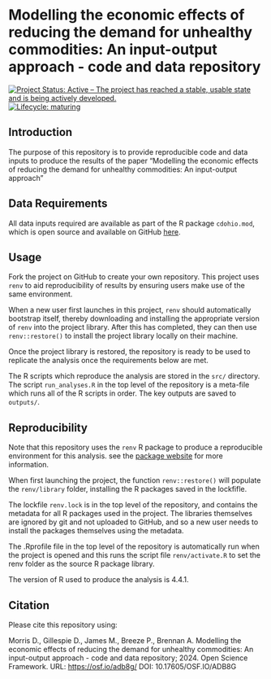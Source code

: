 
<!-- README.md is generated from README.Rmd. Please edit that file -->

# Modelling the economic effects of reducing the demand for unhealthy commodities: An input-output approach - code and data repository

<!-- badges: start -->

[![Project Status: Active – The project has reached a stable, usable
state and is being actively
developed.](https://www.repostatus.org/badges/latest/active.svg)](https://www.repostatus.org/#active)
[![Lifecycle:
maturing](https://img.shields.io/badge/lifecycle-maturing-blue.svg)](https://www.tidyverse.org/lifecycle/#maturing)
<!-- badges: end -->

## Introduction

The purpose of this repository is to provide reproducible code and data
inputs to produce the results of the paper “Modelling the economic
effects of reducing the demand for unhealthy commodities: An
input-output approach”

## Data Requirements

All data inputs required are available as part of the R package
`cdohio.mod`, which is open source and available on GitHub
[here](https://github.com/STAPM/cdohio.mod).

## Usage

Fork the project on GitHub to create your own repository. This project
uses `renv` to aid reproducibility of results by ensuring users make use
of the same environment.

When a new user first launches in this project, `renv` should
automatically bootstrap itself, thereby downloading and installing the
appropriate version of `renv` into the project library. After this has
completed, they can then use `renv::restore()` to install the project
library locally on their machine.

Once the project library is restored, the repository is ready to be used
to replicate the analysis once the requirements below are met.

The R scripts which reproduce the analysis are stored in the `src/`
directory. The script `run_analyses.R` in the top level of the
repository is a meta-file which runs all of the R scripts in order. The
key outputs are saved to `outputs/`.

## Reproducibility

Note that this repository uses the `renv` R package to produce a
reproducible environment for this analysis. see the [package
website](https://rstudio.github.io/renv/articles/renv.html) for more
information.

When first launching the project, the function `renv::restore()` will
populate the `renv/library` folder, installing the R packages saved in
the lockfifle.

The lockfile `renv.lock` is in the top level of the repository, and
contains the metadata for all R packages used in the project. The
libraries themselves are ignored by git and not uploaded to GitHub, and
so a new user needs to install the packages themselves using the
metadata.

The .Rprofile file in the top level of the repository is automatically
run when the project is opened and this runs the script file
`renv/activate.R` to set the renv folder as the source R package
library.

The version of R used to produce the analysis is 4.4.1.

## Citation

Please cite this repository using:

Morris D., Gillespie D., James M., Breeze P., Brennan A. Modelling the
economic effects of reducing the demand for unhealthy commodities: An
input-output approach - code and data repository; 2024. Open Science
Framework. URL: <https://osf.io/adb8g/> DOI: 10.17605/OSF.IO/ADB8G
